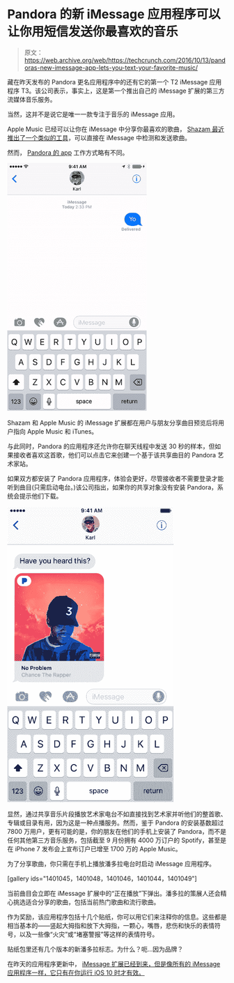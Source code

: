 # Pandora 的新 iMessage 应用程序可以让你用短信发送你最喜欢的音乐

> 原文：<https://web.archive.org/web/https://techcrunch.com/2016/10/13/pandoras-new-imessage-app-lets-you-text-your-favorite-music/>

藏在昨天发布的 Pandora 更名应用程序中的还有它的第一个 T2 iMessage 应用程序 T3。该公司表示，事实上，这是第一个推出自己的 iMessage 扩展的第三方流媒体音乐服务。

当然，这并不是说它是唯一一款专注于音乐的 iMessage 应用。

Apple Music 已经可以让你在 iMessage 中分享你最喜欢的歌曲， [Shazam 最近推出了一个类似的工具](https://web.archive.org/web/20230313195359/http://venturebeat.com/2016/10/10/shazam-for-imessage/)，可以直接在 iMessage 中检测和发送歌曲。

然而， [Pandora 的 app](https://web.archive.org/web/20230313195359/https://itunes.apple.com/us/app/pandora-free-music-radio/id284035177?mt=8) 工作方式略有不同。

![pandora-imessage-install-small](img/2077f3669a84c4a2d7984742cffe6574.png)

Shazam 和 Apple Music 的 iMessage 扩展都在用户与朋友分享曲目预览后将用户指向 Apple Music 和 iTunes。

与此同时，Pandora 的应用程序还允许你在聊天线程中发送 30 秒的样本，但如果接收者喜欢这首歌，他们可以点击它来创建一个基于该共享曲目的 Pandora 艺术家站。

如果双方都安装了 Pandora 应用程序，体验会更好，尽管接收者不需要登录才能听到曲目(只需启动电台。)该公司指出，如果你的共享对象没有安装 Pandora，系统会提示他们下载。

![iphone-01-screen](img/61c1673f292f73e40dccb7e5fb56de84.png)

显然，通过共享音乐片段播放艺术家电台不如直接找到艺术家并听他们的整首歌、专辑或目录有用，因为这是一种点播服务。然而，鉴于 Pandora 的安装基数超过 7800 万用户，更有可能的是，你的朋友在他们的手机上安装了 Pandora，而不是任何其他第三方音乐服务，包括截至 9 月份拥有 4000 万订户的 Spotify，甚至是在 iPhone 7 发布会上宣布订户已增至 1700 万的 Apple Music。

为了分享歌曲，你只需在手机上播放潘多拉电台时启动 iMessage 应用程序。

[gallery ids="1401045，1401048，1401046，1401044，1401049"]

当前曲目会立即在 iMessage 扩展中的“正在播放”下弹出。潘多拉的策展人还会精心挑选适合分享的歌曲，包括当前热门歌曲和流行歌曲。

作为奖励，该应用程序包括十几个贴纸，你可以用它们来注释你的信息。这些都是相当基本的——竖起大拇指和放下大拇指，一颗心，嘴唇，悲伤和快乐的表情符号，以及一些像“火灾”或“堵塞警报”等这样的表情符号。

贴纸包里还有几个版本的新潘多拉标志。为什么？呃…因为品牌？

在昨天的应用程序更新中， [iMessage 扩展已经到来，但是像所有的 iMessage 应用程序一样，它只有在你运行 iOS 10 时才有效。](https://web.archive.org/web/20230313195359/https://itunes.apple.com/us/app/pandora-free-music-radio/id284035177?mt=8)